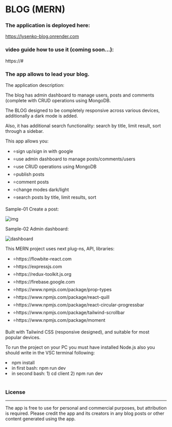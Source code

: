 # BLOG (MERN)

### The application is deployed here:

https://lysenko-blog.onrender.com

### video guide how to use it (coming soon...):

https://#

### The app allows to lead your blog.

<p>The application description:</p>
<p>The blog has admin dashboard to manage users, posts and comments (complete with CRUD operations using MongoDB.</p>
<p>The BLOG designed to be completely responsive across various devices, additionally a dark mode is added.</p>
<p>Also, it has additional search functionality: search by title, limit result, sort through a sidebar. </p>

<p>This app allows you:</p>
<ul>
<li>⭐sign up/sign in with google</li>
<li>⭐use admin dashboard to manage posts/comments/users</li>
<li>⭐use CRUD operations using MongoDB</li>
<li>⭐publish posts</li>
<li>⭐comment posts</li>
<li>⭐change modes dark/light</li>
<li>⭐search posts by title, limit results, sort</li>
</ul>

<p>Sample-01 Create a post:</p>

![img](https://github.com/user-attachments/assets/16ba9372-3043-4dbf-9050-3d816305a155)

<p>Sample-02 Admin dashboard:</p>

![dashboard](https://github.com/user-attachments/assets/db0d558e-1977-4fe1-a5e0-49ca7fd6dde2)

<p>This MERN project uses next plug-ns, API, libraries:</p>
<ul>
<li>⭐https://flowbite-react.com</li>
<li>⭐https://expressjs.com</li>
<li>⭐https://redux-toolkit.js.org</li>
<li>⭐https://firebase.google.com</li>
<li>⭐https://www.npmjs.com/package/prop-types</li>
<li>⭐https://www.npmjs.com/package/react-quill</li>
<li>⭐https://www.npmjs.com/package/react-circular-progressbar</li>
<li>⭐https://www.npmjs.com/package/tailwind-scrollbar</li>
<li>⭐https://www.npmjs.com/package/moment</li>
</ul>

<p>Built with Tailwind CSS (responsive designed), and suitable for most popular devices.</p>

<p>To run the project on your PC you must have installed Node.js also you should write in the VSC terminal following:</p>
<li>npm install</li>
<li>in first bash: npm run dev</li>
<li>in second bash: 1) cd client 2) npm run dev</li>
<br>

### License

<hr>
<p>The app is free to use for personal and commercial purposes, but attribution is required. Please credit the app and its creators in any blog posts or other content generated using the app.</p>
